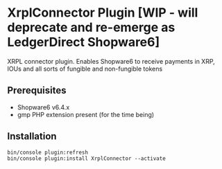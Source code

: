 # XrplConnector Plugin [WIP - will deprecate and re-emerge as LedgerDirect Shopware6]

XRPL connector plugin. Enables Shopware6 to receive payments in XRP, IOUs and all sorts of fungible and non-fungible tokens

## Prerequisites
- Shopware6 v6.4.x
- gmp PHP extension present (for the time being)

## Installation
```
bin/console plugin:refresh
bin/console plugin:install XrplConnector --activate
```